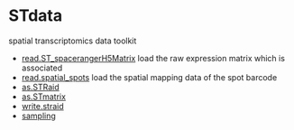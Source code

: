 # STdata

spatial transcriptomics data toolkit

+ [read.ST_spacerangerH5Matrix](STdata/read.ST_spacerangerH5Matrix.1) load the raw expression matrix which is associated
+ [read.spatial_spots](STdata/read.spatial_spots.1) load the spatial mapping data of the spot barcode 
+ [as.STRaid](STdata/as.STRaid.1) 
+ [as.STmatrix](STdata/as.STmatrix.1) 
+ [write.straid](STdata/write.straid.1) 
+ [sampling](STdata/sampling.1) 
